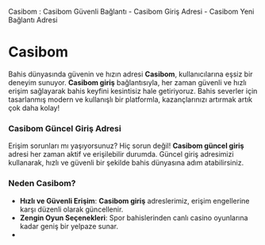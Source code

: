 
Casibom : Casibom Güvenli Bağlantı - Casibom Giriş Adresi - Casibom Yeni Bağlantı Adresi

# Casibom

Bahis dünyasında güvenin ve hızın adresi **Casibom**, kullanıcılarına eşsiz bir deneyim sunuyor. **Casibom giriş** bağlantısıyla, her zaman güvenli ve hızlı erişim sağlayarak bahis keyfini kesintisiz hale getiriyoruz. Bahis severler için tasarlanmış modern ve kullanışlı bir platformla, kazançlarınızı artırmak artık çok daha kolay!

### Casibom Güncel Giriş Adresi
Erişim sorunları mı yaşıyorsunuz? Hiç sorun değil! **Casibom güncel giriş** adresi her zaman aktif ve erişilebilir durumda. Güncel giriş adresimizi kullanarak, hızlı ve güvenli bir şekilde bahis dünyasına adım atabilirsiniz.

### Neden Casibom?
- **Hızlı ve Güvenli Erişim**: **Casibom giriş** adreslerimiz, erişim engellerine karşı düzenli olarak güncellenir.  
- **Zengin Oyun Seçenekleri**: Spor bahislerinden canlı casino oyunlarına kadar geniş bir yelpaze sunar.  
- 
